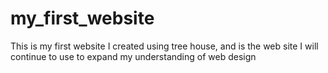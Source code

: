 my_first_website
================
This is my first website I created using tree house, and is the web site I will continue to use to expand my understanding of web design
